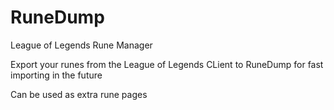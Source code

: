 # RuneDump
League of Legends Rune Manager

Export your runes from the League of Legends CLient to RuneDump for fast importing in the future

Can be used as extra rune pages
